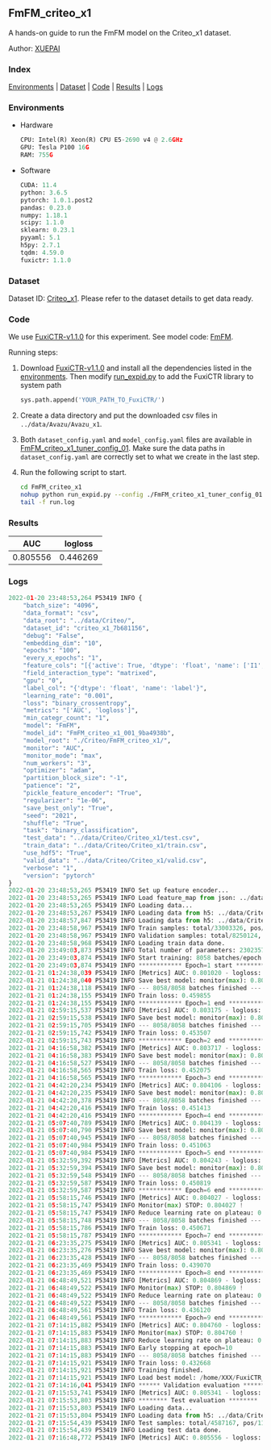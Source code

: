 ## FmFM_criteo_x1

A hands-on guide to run the FmFM model on the Criteo_x1 dataset.

Author: [XUEPAI](https://github.com/xue-pai)

### Index
[Environments](#Environments) | [Dataset](#Dataset) | [Code](#Code) | [Results](#Results) | [Logs](#Logs)

### Environments
+ Hardware

  ```python
  CPU: Intel(R) Xeon(R) CPU E5-2690 v4 @ 2.6GHz
  GPU: Tesla P100 16G
  RAM: 755G

  ```

+ Software

  ```python
  CUDA: 11.4
  python: 3.6.5
  pytorch: 1.0.1.post2
  pandas: 0.23.0
  numpy: 1.18.1
  scipy: 1.1.0
  sklearn: 0.23.1
  pyyaml: 5.1
  h5py: 2.7.1
  tqdm: 4.59.0
  fuxictr: 1.1.0
  ```

### Dataset
Dataset ID: [Criteo_x1](https://github.com/openbenchmark/BARS/blob/master/ctr_prediction/datasets/Criteo/README.md#Criteo_x1). Please refer to the dataset details to get data ready.

### Code

We use [FuxiCTR-v1.1.0](fuxictr_url) for this experiment. See model code: [FmFM](https://github.com/xue-pai/FuxiCTR/blob/v1.1.0/fuxictr/pytorch/models/FmFM.py).

Running steps:

1. Download [FuxiCTR-v1.1.0](fuxictr_url) and install all the dependencies listed in the [environments](#environments). Then modify [run_expid.py](./run_expid.py#L5) to add the FuxiCTR library to system path
    
    ```python
    sys.path.append('YOUR_PATH_TO_FuxiCTR/')
    ```

2. Create a data directory and put the downloaded csv files in `../data/Avazu/Avazu_x1`.

3. Both `dataset_config.yaml` and `model_config.yaml` files are available in [FmFM_criteo_x1_tuner_config_01](./FmFM_criteo_x1_tuner_config_01). Make sure the data paths in `dataset_config.yaml` are correctly set to what we create in the last step.

4. Run the following script to start.

    ```bash
    cd FmFM_criteo_x1
    nohup python run_expid.py --config ./FmFM_criteo_x1_tuner_config_01 --expid FmFM_criteo_x1_001_9ba4938b --gpu 0 > run.log &
    tail -f run.log
    ```

### Results

| AUC | logloss  |
|:--------------------:|:--------------------:|
| 0.805556 | 0.446269  |


### Logs
```python
2022-01-20 23:48:53,264 P53419 INFO {
    "batch_size": "4096",
    "data_format": "csv",
    "data_root": "../data/Criteo/",
    "dataset_id": "criteo_x1_7b681156",
    "debug": "False",
    "embedding_dim": "10",
    "epochs": "100",
    "every_x_epochs": "1",
    "feature_cols": "[{'active': True, 'dtype': 'float', 'name': ['I1', 'I2', 'I3', 'I4', 'I5', 'I6', 'I7', 'I8', 'I9', 'I10', 'I11', 'I12', 'I13'], 'type': 'numeric'}, {'active': True, 'dtype': 'float', 'name': ['C1', 'C2', 'C3', 'C4', 'C5', 'C6', 'C7', 'C8', 'C9', 'C10', 'C11', 'C12', 'C13', 'C14', 'C15', 'C16', 'C17', 'C18', 'C19', 'C20', 'C21', 'C22', 'C23', 'C24', 'C25', 'C26'], 'type': 'categorical'}]",
    "field_interaction_type": "matrixed",
    "gpu": "0",
    "label_col": "{'dtype': 'float', 'name': 'label'}",
    "learning_rate": "0.001",
    "loss": "binary_crossentropy",
    "metrics": "['AUC', 'logloss']",
    "min_categr_count": "1",
    "model": "FmFM",
    "model_id": "FmFM_criteo_x1_001_9ba4938b",
    "model_root": "./Criteo/FmFM_criteo_x1/",
    "monitor": "AUC",
    "monitor_mode": "max",
    "num_workers": "3",
    "optimizer": "adam",
    "partition_block_size": "-1",
    "patience": "2",
    "pickle_feature_encoder": "True",
    "regularizer": "1e-06",
    "save_best_only": "True",
    "seed": "2021",
    "shuffle": "True",
    "task": "binary_classification",
    "test_data": "../data/Criteo/Criteo_x1/test.csv",
    "train_data": "../data/Criteo/Criteo_x1/train.csv",
    "use_hdf5": "True",
    "valid_data": "../data/Criteo/Criteo_x1/valid.csv",
    "verbose": "1",
    "version": "pytorch"
}
2022-01-20 23:48:53,265 P53419 INFO Set up feature encoder...
2022-01-20 23:48:53,265 P53419 INFO Load feature_map from json: ../data/Criteo/criteo_x1_7b681156/feature_map.json
2022-01-20 23:48:53,265 P53419 INFO Loading data...
2022-01-20 23:48:53,267 P53419 INFO Loading data from h5: ../data/Criteo/criteo_x1_7b681156/train.h5
2022-01-20 23:48:57,847 P53419 INFO Loading data from h5: ../data/Criteo/criteo_x1_7b681156/valid.h5
2022-01-20 23:48:58,967 P53419 INFO Train samples: total/33003326, pos/8456369, neg/24546957, ratio/25.62%, blocks/1
2022-01-20 23:48:58,967 P53419 INFO Validation samples: total/8250124, pos/2114300, neg/6135824, ratio/25.63%, blocks/1
2022-01-20 23:48:58,968 P53419 INFO Loading train data done.
2022-01-20 23:49:03,873 P53419 INFO Total number of parameters: 23023577.
2022-01-20 23:49:03,874 P53419 INFO Start training: 8058 batches/epoch
2022-01-20 23:49:03,874 P53419 INFO ************ Epoch=1 start ************
2022-01-21 01:24:38,039 P53419 INFO [Metrics] AUC: 0.801020 - logloss: 0.450297
2022-01-21 01:24:38,040 P53419 INFO Save best model: monitor(max): 0.801020
2022-01-21 01:24:38,118 P53419 INFO --- 8058/8058 batches finished ---
2022-01-21 01:24:38,155 P53419 INFO Train loss: 0.459855
2022-01-21 01:24:38,155 P53419 INFO ************ Epoch=1 end ************
2022-01-21 02:59:15,537 P53419 INFO [Metrics] AUC: 0.803175 - logloss: 0.448222
2022-01-21 02:59:15,538 P53419 INFO Save best model: monitor(max): 0.803175
2022-01-21 02:59:15,705 P53419 INFO --- 8058/8058 batches finished ---
2022-01-21 02:59:15,742 P53419 INFO Train loss: 0.453507
2022-01-21 02:59:15,743 P53419 INFO ************ Epoch=2 end ************
2022-01-21 04:16:58,382 P53419 INFO [Metrics] AUC: 0.803717 - logloss: 0.447803
2022-01-21 04:16:58,383 P53419 INFO Save best model: monitor(max): 0.803717
2022-01-21 04:16:58,527 P53419 INFO --- 8058/8058 batches finished ---
2022-01-21 04:16:58,565 P53419 INFO Train loss: 0.452075
2022-01-21 04:16:58,565 P53419 INFO ************ Epoch=3 end ************
2022-01-21 04:42:20,234 P53419 INFO [Metrics] AUC: 0.804106 - logloss: 0.447411
2022-01-21 04:42:20,235 P53419 INFO Save best model: monitor(max): 0.804106
2022-01-21 04:42:20,378 P53419 INFO --- 8058/8058 batches finished ---
2022-01-21 04:42:20,416 P53419 INFO Train loss: 0.451413
2022-01-21 04:42:20,416 P53419 INFO ************ Epoch=4 end ************
2022-01-21 05:07:40,789 P53419 INFO [Metrics] AUC: 0.804139 - logloss: 0.447340
2022-01-21 05:07:40,790 P53419 INFO Save best model: monitor(max): 0.804139
2022-01-21 05:07:40,945 P53419 INFO --- 8058/8058 batches finished ---
2022-01-21 05:07:40,984 P53419 INFO Train loss: 0.451063
2022-01-21 05:07:40,984 P53419 INFO ************ Epoch=5 end ************
2022-01-21 05:32:59,392 P53419 INFO [Metrics] AUC: 0.804243 - logloss: 0.447393
2022-01-21 05:32:59,394 P53419 INFO Save best model: monitor(max): 0.804243
2022-01-21 05:32:59,548 P53419 INFO --- 8058/8058 batches finished ---
2022-01-21 05:32:59,587 P53419 INFO Train loss: 0.450819
2022-01-21 05:32:59,587 P53419 INFO ************ Epoch=6 end ************
2022-01-21 05:58:15,746 P53419 INFO [Metrics] AUC: 0.804027 - logloss: 0.447486
2022-01-21 05:58:15,747 P53419 INFO Monitor(max) STOP: 0.804027 !
2022-01-21 05:58:15,747 P53419 INFO Reduce learning rate on plateau: 0.000100
2022-01-21 05:58:15,748 P53419 INFO --- 8058/8058 batches finished ---
2022-01-21 05:58:15,786 P53419 INFO Train loss: 0.450671
2022-01-21 05:58:15,787 P53419 INFO ************ Epoch=7 end ************
2022-01-21 06:23:35,275 P53419 INFO [Metrics] AUC: 0.805341 - logloss: 0.446566
2022-01-21 06:23:35,276 P53419 INFO Save best model: monitor(max): 0.805341
2022-01-21 06:23:35,428 P53419 INFO --- 8058/8058 batches finished ---
2022-01-21 06:23:35,469 P53419 INFO Train loss: 0.439070
2022-01-21 06:23:35,469 P53419 INFO ************ Epoch=8 end ************
2022-01-21 06:48:49,521 P53419 INFO [Metrics] AUC: 0.804869 - logloss: 0.447152
2022-01-21 06:48:49,522 P53419 INFO Monitor(max) STOP: 0.804869 !
2022-01-21 06:48:49,522 P53419 INFO Reduce learning rate on plateau: 0.000010
2022-01-21 06:48:49,522 P53419 INFO --- 8058/8058 batches finished ---
2022-01-21 06:48:49,561 P53419 INFO Train loss: 0.436120
2022-01-21 06:48:49,561 P53419 INFO ************ Epoch=9 end ************
2022-01-21 07:14:15,882 P53419 INFO [Metrics] AUC: 0.804760 - logloss: 0.447286
2022-01-21 07:14:15,883 P53419 INFO Monitor(max) STOP: 0.804760 !
2022-01-21 07:14:15,883 P53419 INFO Reduce learning rate on plateau: 0.000001
2022-01-21 07:14:15,883 P53419 INFO Early stopping at epoch=10
2022-01-21 07:14:15,883 P53419 INFO --- 8058/8058 batches finished ---
2022-01-21 07:14:15,921 P53419 INFO Train loss: 0.432668
2022-01-21 07:14:15,921 P53419 INFO Training finished.
2022-01-21 07:14:15,921 P53419 INFO Load best model: /home/XXX/FuxiCTR_github/benchmarks/Criteo/FmFM_criteo_x1/criteo_x1_7b681156/FmFM_criteo_x1_001_9ba4938b.model
2022-01-21 07:14:16,041 P53419 INFO ****** Validation evaluation ******
2022-01-21 07:15:53,741 P53419 INFO [Metrics] AUC: 0.805341 - logloss: 0.446566
2022-01-21 07:15:53,803 P53419 INFO ******** Test evaluation ********
2022-01-21 07:15:53,803 P53419 INFO Loading data...
2022-01-21 07:15:53,804 P53419 INFO Loading data from h5: ../data/Criteo/criteo_x1_7b681156/test.h5
2022-01-21 07:15:54,439 P53419 INFO Test samples: total/4587167, pos/1174769, neg/3412398, ratio/25.61%, blocks/1
2022-01-21 07:15:54,439 P53419 INFO Loading test data done.
2022-01-21 07:16:48,772 P53419 INFO [Metrics] AUC: 0.805556 - logloss: 0.446269

```
